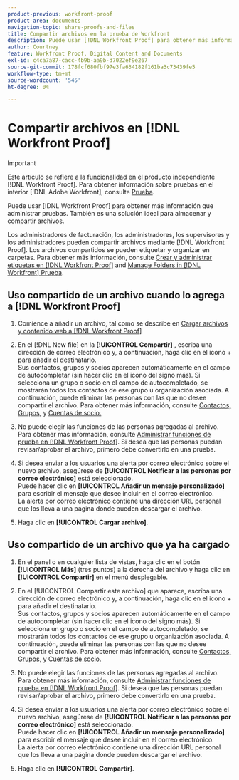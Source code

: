 ```yaml
---
product-previous: workfront-proof
product-area: documents
navigation-topic: share-proofs-and-files
title: Compartir archivos en la prueba de Workfront
description: Puede usar [!DNL Workfront Proof] para obtener más información que administrar pruebas. También es una solución ideal para almacenar y compartir archivos.
author: Courtney
feature: Workfront Proof, Digital Content and Documents
exl-id: c4ca7a87-cacc-4b9b-aa9b-d7022ef9e267
source-git-commit: 178fcf680fbf97e3fa634182f161ba3c73439fe5
workflow-type: tm+mt
source-wordcount: '545'
ht-degree: 0%

---
```


# Compartir archivos en [!DNL Workfront Proof]

>[!IMPORTANT]
>
>Este artículo se refiere a la funcionalidad en el producto independiente [!DNL Workfront Proof]. Para obtener información sobre pruebas en el interior [!DNL Adobe Workfront], consulte [Prueba](../../../review-and-approve-work/proofing/proofing.md).

Puede usar [!DNL Workfront Proof] para obtener más información que administrar pruebas. También es una solución ideal para almacenar y compartir archivos.

Los administradores de facturación, los administradores, los supervisores y los administradores pueden compartir archivos mediante [!DNL Workfront Proof]. Los archivos compartidos se pueden etiquetar y organizar en carpetas. Para obtener más información, consulte [Crear y administrar etiquetas en [!DNL Workfront Proof]](../../../workfront-proof/wp-work-proofsfiles/organize-your-work/create-and-manage-tags.md) and [Manage Folders in [!DNL Workfront] Prueba](../../../workfront-proof/wp-work-proofsfiles/organize-your-work/manage-folders.md).

## Uso compartido de un archivo cuando lo agrega a [!DNL Workfront Proof]

1. Comience a añadir un archivo, tal como se describe en [Cargar archivos y contenido web a [!DNL Workfront Proof]](../../../workfront-proof/wp-work-proofsfiles/create-proofs-and-files/upload-files-web-content.md)
1. En el [!DNL New file] en la **[!UICONTROL Compartir]** , escriba una dirección de correo electrónico y, a continuación, haga clic en el icono + para añadir el destinatario.\
   Sus contactos, grupos y socios aparecen automáticamente en el campo de autocompletar (sin hacer clic en el icono del signo más). Si selecciona un grupo o socio en el campo de autocompletado, se mostrarán todos los contactos de ese grupo u organización asociada. A continuación, puede eliminar las personas con las que no desee compartir el archivo. Para obtener más información, consulte [Contactos,](https://support.workfront.com/hc/en-us/sections/115000920808-Contacts) [Grupos,](https://support.workfront.com/hc/en-us/sections/115000920828-Groups) y [Cuentas de socio.](https://support.workfront.com/hc/en-us/sections/115000912107-Partner-accounts)

1. No puede elegir las funciones de las personas agregadas al archivo. Para obtener más información, consulte [Administrar funciones de prueba en [!DNL Workfront Proof]](../../../workfront-proof/wp-work-proofsfiles/share-proofs-and-files/manage-proof-roles.md). Si desea que las personas puedan revisar/aprobar el archivo, primero debe convertirlo en una prueba.
1. Si desea enviar a los usuarios una alerta por correo electrónico sobre el nuevo archivo, asegúrese de **[!UICONTROL Notificar a las personas por correo electrónico]** está seleccionado.\
   Puede hacer clic en **[!UICONTROL Añadir un mensaje personalizado]** para escribir el mensaje que desee incluir en el correo electrónico.\
   La alerta por correo electrónico contiene una dirección URL personal que los lleva a una página donde pueden descargar el archivo.

1. Haga clic en **[!UICONTROL Cargar archivo]**.

## Uso compartido de un archivo que ya ha cargado

1. En el panel o en cualquier lista de vistas, haga clic en el botón **[!UICONTROL Más]** (tres puntos) a la derecha del archivo y haga clic en **[!UICONTROL Compartir]** en el menú desplegable.

1. En el [!UICONTROL Compartir este archivo] que aparece, escriba una dirección de correo electrónico y, a continuación, haga clic en el icono + para añadir el destinatario.\
   Sus contactos, grupos y socios aparecen automáticamente en el campo de autocompletar (sin hacer clic en el icono del signo más). Si selecciona un grupo o socio en el campo de autocompletado, se mostrarán todos los contactos de ese grupo u organización asociada. A continuación, puede eliminar las personas con las que no desee compartir el archivo. Para obtener más información, consulte [Contactos,](https://support.workfront.com/hc/en-us/sections/115000920808-Contacts) [Grupos,](https://support.workfront.com/hc/en-us/sections/115000920828-Groups) y [Cuentas de socio.](https://support.workfront.com/hc/en-us/sections/115000912107-Partner-accounts)

1. No puede elegir las funciones de las personas agregadas al archivo. Para obtener más información, consulte [Administrar funciones de prueba en [!DNL Workfront Proof]](../../../workfront-proof/wp-work-proofsfiles/share-proofs-and-files/manage-proof-roles.md). Si desea que las personas puedan revisar/aprobar el archivo, primero debe convertirlo en una prueba.
1. Si desea enviar a los usuarios una alerta por correo electrónico sobre el nuevo archivo, asegúrese de **[!UICONTROL Notificar a las personas por correo electrónico]** está seleccionado.\
   Puede hacer clic en **[!UICONTROL Añadir un mensaje personalizado]** para escribir el mensaje que desee incluir en el correo electrónico.\
   La alerta por correo electrónico contiene una dirección URL personal que los lleva a una página donde pueden descargar el archivo.

1. Haga clic en **[!UICONTROL Compartir]**.
